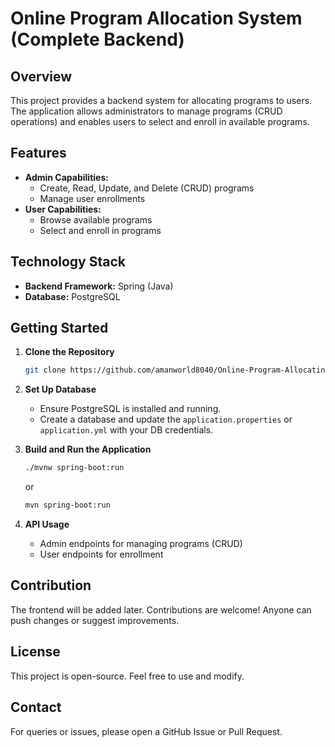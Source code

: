 # Online Program Allocation System (Complete Backend)

## Overview

This project provides a backend system for allocating programs to users. The application allows administrators to manage programs (CRUD operations) and enables users to select and enroll in available programs.

## Features

- **Admin Capabilities:**
  - Create, Read, Update, and Delete (CRUD) programs
  - Manage user enrollments
- **User Capabilities:**
  - Browse available programs
  - Select and enroll in programs

## Technology Stack

- **Backend Framework:** Spring (Java)
- **Database:** PostgreSQL

## Getting Started

1. **Clone the Repository**
   ```bash
   git clone https://github.com/amanworld8040/Online-Program-Allocatin-System-complete-Backend.git
   ```

2. **Set Up Database**
   - Ensure PostgreSQL is installed and running.
   - Create a database and update the `application.properties` or `application.yml` with your DB credentials.

3. **Build and Run the Application**
   ```bash
   ./mvnw spring-boot:run
   ```
   or
   ```bash
   mvn spring-boot:run
   ```

4. **API Usage**
   - Admin endpoints for managing programs (CRUD)
   - User endpoints for enrollment

## Contribution

The frontend will be added later. Contributions are welcome! Anyone can push changes or suggest improvements.

## License

This project is open-source. Feel free to use and modify.

## Contact

For queries or issues, please open a GitHub Issue or Pull Request.